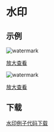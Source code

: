 # 水印


## 示例

![watermark](/watermark.png)

<a href="../watermark.png" target="_blank">放大查看</a>

![watermark](/watermark-time.gif)

<a href="../watermark-time.gif" target="_blank">放大查看</a>

## 下载

<a href="../watermark.zip.png" download="watermark.zip" target="_blank">水印例子代码下载</a>


<script setup>
import Footer from '../components/Footer.vue'
import Card from '../components/Card.vue'
</script>

<Footer/>
<Card/>